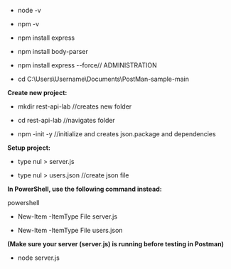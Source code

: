 - node -v

- npm -v

- npm install express

- npm install body-parser

- npm install express --force// ADMINISTRATION

- cd C:\Users\Username\Documents\PostMan-sample-main

**Create new project:**

- mkdir rest-api-lab //creates new folder

- cd rest-api-lab //navigates folder

- npm -init -y //initialize and creates json.package and dependencies


**Setup project:**

- type nul > server.js

- type nul > users.json //create json file

**In PowerShell, use the following command instead:**

powershell

- New-Item -ItemType File server.js

- New-Item -ItemType File users.json

**(Make sure your server (server.js) is running before testing in Postman)**

- node server.js 
